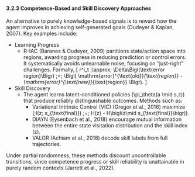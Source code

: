 #### 3.2.3 Competence-Based and Skill Discovery Approaches

An alternative to purely knowledge-based signals is to reward how the agent improves in achieving self-generated goals (Oudeyer & Kaplan, 2007). Key examples include:
- Learning Progress
  - R-IAC (Baranes & Oudeyer, 2009) partitions state/action space into regions, awarding progress in reducing prediction or control errors. It systematically avoids unlearnable noise, focusing on “just-right” challenges. Formally,
    \[
      r^i_t 
      \;\approx\; \Delta\Bigl(\text{error region}\Bigr)
      \;=\; \Bigl(
        \mathrm{error}^{\text{old}}_{\text{region}}
        - \mathrm{error}^{\text{new}}_{\text{region}}
      \Bigr).
    \]
- Skill Discovery
  - The agent learns latent-conditioned policies \(\pi_\theta(a \mid s,z)\) that produce reliably distinguishable outcomes. Methods such as:
    - Variational Intrinsic Control (VIC) (Gregor et al., 2016) maximize \(\;I(z; s_{\text{final}}) \;=\; H(z) - H\bigl(z\mid s_{\text{final}}\bigr)\).
    - DIAYN (Eysenbach et al., 2018) encourage mutual information between the entire state visitation distribution and the skill index \(z\).
    - VALOR (Achiam et al., 2018) decode skill labels from full trajectories.

Under partial randomness, these methods discount uncontrollable transitions, since competence progress or skill reliability is unattainable in purely random contexts (Jarrett et al., 2022).
